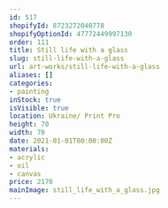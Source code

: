 ```yaml
---
id: 517
shopifyId: 8723272040778
shopifyOptionId: 47772449997130
order: 111
title: Still life with a glass
slug: still-life-with-a-glass
url: art-works/still-life-with-a-glass
aliases: []
categories:
- painting
inStock: true
isVisible: true
location: Ukraine/ Print Pro
height: 70
width: 70
date: 2021-01-01T00:00:00Z
materials:
- acrylic
- oil
- canvas
price: 2170
mainImage: still_life_with_a_glass.jpg
---
```

